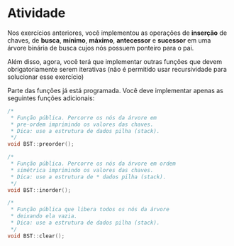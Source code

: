 # Atividade
Nos exercícios anteriores, você implementou as operações de **inserção** de chaves, de **busca**, **mínimo**, **máximo**, **antecessor** e **sucessor**  em uma árvore binária de busca cujos nós possuem ponteiro para o pai. 

Além disso, agora, você terá que implementar outras funções que devem obrigatoriamente serem iterativas (não é permitido usar recursividade para solucionar esse exercício)

Parte das funções já está programada. Você deve implementar apenas as seguintes funções adicionais:

```c++
/* 
 * Função pública. Percorre os nós da árvore em  
 * pre-ordem imprimindo os valores das chaves. 
 * Dica: use a estrutura de dados pilha (stack). 
 */
void BST::preorder();

```

```c++
/* 
 * Função pública. Percorre os nós da árvore em ordem  
 * simétrica imprimindo os valores das chaves. 
 * Dica: use a estrutura de * dados pilha (stack).
 */
void BST::inorder();

```

```c++
/* 
 * Função pública que libera todos os nós da árvore 
 * deixando ela vazia. 
 * Dica: use a estrutura de dados pilha (stack). 
 */
void BST::clear();

```





